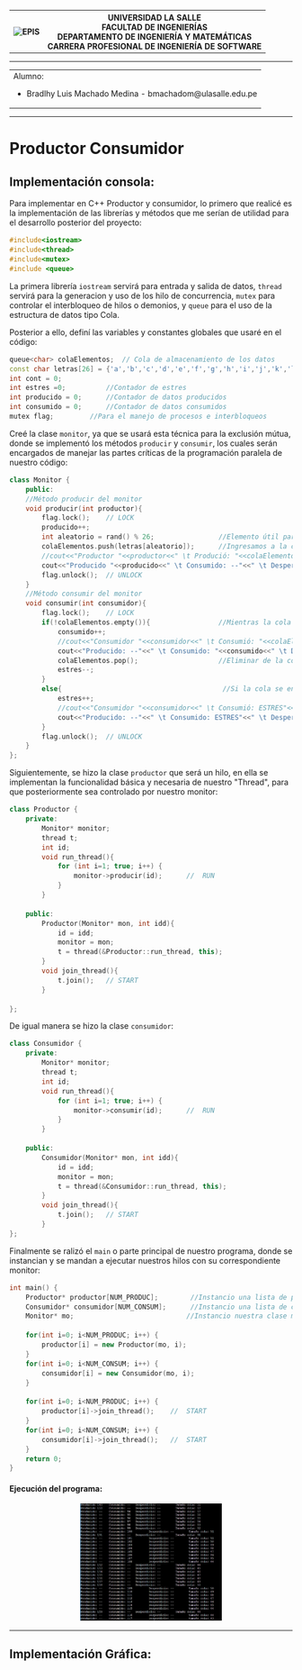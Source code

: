 <div align="center">
<table>
    <theader>
        <tr>
            <th><img src="https://github.com/rescobedoulasalle/git_github/blob/main/ulasalle.png?raw=true" alt="EPIS" style="width:50%; height:auto"/></th>
            <th>
                <span style="font-weight:bold;">UNIVERSIDAD LA SALLE</span><br />
                <span style="font-weight:bold;">FACULTAD DE INGENIERÍAS</span><br />
                <span style="font-weight:bold;">DEPARTAMENTO DE INGENIERÍA Y MATEMÁTICAS</span><br />
                <span style="font-weight:bold;">CARRERA PROFESIONAL DE INGENIERÍA DE SOFTWARE</span>
            </th>            
        </tr>
    </theader>
    
</table>
</div>

-----------------------------------
<table>
</<tr>
<tr><td colspan="1">Alumno:
    <ul>
        <li>Bradlhy Luis Machado Medina  - bmachadom@ulasalle.edu.pe</li>
    </ul>
</td>
</<tr>
</table>

-----------------------------------
# Productor Consumidor

## Implementación consola:
Para implementar en C++ Productor y consumidor, lo primero que realicé es la implementación de las librerías y métodos que me serían de utilidad para el desarrollo posterior del proyecto:

```cpp
#include<iostream>
#include<thread>
#include<mutex>
#include <queue>
```

La primera librería ```iostream``` servirá para entrada y salida de datos, ```thread``` servirá para la generacion y uso de los hilo de concurrencia, ```mutex``` para controlar el interbloqueo de hilos o demonios, y ```queue``` para el uso de la estructura de datos tipo Cola.

Posterior a ello, definí las variables y constantes globales que usaré en el código:

```cpp
queue<char> colaElementos;	// Cola de almacenamiento de los datos
const char letras[26] = {'a','b','c','d','e','f','g','h','i','j','k','l','m','n','o','p','q','r','s','t','u','v','w','x','y','z'};	//Lista de datos
int cont = 0;
int estres =0;			//Contador de estres
int producido = 0;		//Contador de datos producidos
int consumido = 0;		//Contador de datos consumidos
mutex flag;			//Para el manejo de procesos e interbloqueos
```

Creé la clase ```monitor```, ya que se usará esta técnica para la exclusión mútua, donde se implementó los métodos ```producir``` y ```consumir```, los cuales serán encargados de manejar las partes críticas de la programación paralela de nuestro código:

```cpp
class Monitor {
	public:
	//Método producir del monitor
	void producir(int productor){
		flag.lock();	// LOCK
		producido++;
		int aleatorio = rand() % 26;                //Elemento útil para generar la letra random
		colaElementos.push(letras[aleatorio]);      //Ingresamos a la cola la letra random
		//cout<<"Productor "<<productor<<" \t Produció: "<<colaElementos.back()<<" \t Tamaño cola: "<<colaElementos.size()<<endl;
		cout<<"Producido "<<producido<<" \t Consumido: --"<<" \t Desperdicio: --"<<" \t Tamaño cola: "<<colaElementos.size()<<endl;
		flag.unlock();	// UNLOCK		
	}
	//Método consumir del monitor
	void consumir(int consumidor){
	    flag.lock();	// LOCK
		if(!colaElementos.empty()){                 //Mientras la cola no se encuentre vacía imprimir el último elemento
    		consumido++;
    		//cout<<"Consumidor "<<consumidor<<" \t Consumió: "<<colaElementos.front()<<" \t Tamaño cola: "<<colaElementos.size()<<endl;
    		cout<<"Producido: --"<<" \t Consumido: "<<consumido<<" \t Desperdicio: --"<<" \t Tamaño cola: "<<colaElementos.size()<<endl;
    		colaElementos.pop();                    //Eliminar de la cola el elemento final
		    estres--;
		}
		else{                                        //Si la cola se encuentre vacía consumidor estresado
		    estres++;
		    //cout<<"Consumidor "<<consumidor<<" \t Consumió: ESTRES"<<" \t Tamaño cola: "<<colaElementos.size()<<endl;
		    cout<<"Producido: --"<<" \t Consumido: ESTRES"<<" \t Desperdicio: "<<estres<<" \t Tamaño cola: "<<colaElementos.size()<<endl;
		}
		flag.unlock();	// UNLOCK		
	}
};
```

Siguientemente, se hizo la clase ```productor``` que será un hilo, en ella se implementan la funcionalidad básica y necesaria de nuestro "Thread", para que posteriormente sea controlado por nuestro monitor:

```cpp
class Productor {
	private:
		Monitor* monitor;
		thread t;
		int id;
		void run_thread(){			
			for (int i=1; true; i++) {
			    monitor->producir(id);		//	RUN
			}
		}
			
	public:
		Productor(Monitor* mon, int idd){
			id = idd;
			monitor = mon;
			t = thread(&Productor::run_thread, this);
		}
		void join_thread(){
			t.join();	// START
		}
		
};
```

De igual manera se hizo la clase ```consumidor```:
```cpp
class Consumidor {
	private:
		Monitor* monitor;
		thread t;
		int id;
		void run_thread(){			
			for (int i=1; true; i++) {
			    monitor->consumir(id);		//	RUN
			}
		}
			
	public:
		Consumidor(Monitor* mon, int idd){
			id = idd;
			monitor = mon;
			t = thread(&Consumidor::run_thread, this);
		}
		void join_thread(){
			t.join();	// START
		}
};
```

Finalmente se ralizó el ```main``` o parte principal de nuestro programa, donde se instancian y se mandan a ejecutar nuestros hilos con su correspondiente monitor:

```cpp
int main() {
	Productor* productor[NUM_PRODUC];        //Instancio una lista de productores de tamaño NUM_HILOS 
	Consumidor* consumidor[NUM_CONSUM];      //Instancio una lista de consumidores de tamaño NUM_HILOS 
	Monitor* mo;                            //Instancio nuestra clase monitor para controlar los estádos críticos
	
	for(int i=0; i<NUM_PRODUC; i++) {
		productor[i] = new Productor(mo, i);
	}
	for(int i=0; i<NUM_CONSUM; i++) {
		consumidor[i] = new Consumidor(mo, i);
	}
	
	for(int i=0; i<NUM_PRODUC; i++) {
		productor[i]->join_thread();	//	START
	}
	for(int i=0; i<NUM_CONSUM; i++) {
	    consumidor[i]->join_thread();	//	START
	}
	return 0;
}
```

#### Ejecución del programa: 
<p align="center"> 
  <th><img src="https://github.com/BradlhyMachado/Examen-Final/blob/main/ejecucion_consola.JPG?raw=true" alt="EPIS" style="width:50%; height:auto"/></th>
</p>

-----------------------------------
## Implementación Gráfica:
